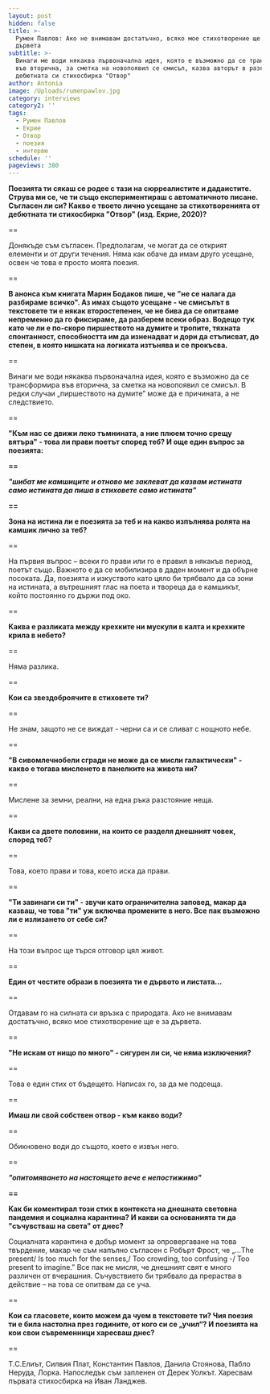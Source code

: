 ```yaml
---
layout: post
hidden: false
title: >-
  Румен Павлов: Ако не внимавам достатъчно, всяко мое стихотворение ще е за
  дървета
subtitle: >-
  Винаги ме води някаква първоначална идея, която е възможно да се трансформира
  във вторична, за сметка на новопоявил се смисъл, казва авторът в разговор за
  дебютната си стихосбирка "Отвор"
author: Antonia
image: /Uploads/rumenpawlov.jpg
category: interviews
category2: ''
tags:
  - Румен Павлов
  - Екрие
  - Отвор
  - поезия
  - интервю
schedule: ''
pageviews: 380
---
```

**Поезията ти сякаш се родее с тази на сюрреалистите и дадаистите. Струва ми се, че ти също експериментираш с автоматичното писане. Съгласен ли си? Какво е твоето лично усещане за стихотворенията от дебютната ти стихосбирка "Отвор" (изд. Екрие, 2020)?** 

\==

Донякъде съм съгласен. Предполагам, че могат да се открият елементи и от други течения. Няма как обаче да имам друго усещане, освен че това е просто моята поезия.

\==

**В анонса към книгата Марин Бодаков пише, че "не се налага да разбираме всичко". Аз имах същото усещане - че смисълът в текстовете ти е някак второстепенен, че не бива да се опитваме непременно да го фиксираме, да разберем всеки образ. Водещо тук като че ли е по-скоро пиршеството на думите и тропите, тяхната спонтанност, способността им да изненадват и дори да стъписват, до степен, в която нишката на логиката изтънява и се прокъсва.**

\==

Винаги ме води някаква първоначална идея, която е възможно да се трансформира във вторична, за сметка на новопоявил се смисъл. В редки случаи „пиршеството на думите”  може да е причината, а не следствието.

\==

**"Към нас се движи леко тъмнината, а ние плюем точно срещу вятъра" - това ли прави поетът според теб? И още един въпрос за поезията:**

**\==**

***"шибат ме камшиците
и отново ме заклеват
да казвам истината само истината
да пиша в стиховете само истината"*** 

**\==**

**Зона на истина ли е поезията за теб и на какво изпълнява ролята на камшик лично за теб?**

\==

На първия въпрос – всеки го прави или го е правил в някакъв период, поетът също. Важното е да се мобилизира в даден момент и да обърне посоката. Да, поезията и изкуството като цяло би трябвало да са зони на истината, а вътрешният глас на поета и твореца да е камшикът, който постоянно го държи под око.

\==

**Каква е разликата между крехките ни мускули в калта и крехките крила в небето?**

\==

Няма разлика.

\==

**Кои са звездоброячите в стиховете ти?**

\==

Не знам, защото не се виждат - черни са и се сливат с нощното небе.

\==

**"В сивомлечнобели сгради не може да се мисли галактически" - какво е тогава мисленето в панелките на живота ни?**

\==

Мислене за земни, реални, на една ръка разстояние неща.

\==

**Какви са двете половини, на които се разделя днешният човек, според теб?**

\==

Това, което прави и това, което иска да прави.

\==

**"Ти завинаги си ти" - звучи като ограничителна заповед, макар да казваш, че това "ти" уж включва промените в него. Все пак възможно ли е излизането от себе си?**

\==

На този въпрос ще търся отговор цял живот.

\==

**Един от честите образи в поезията ти е дървото и листата...**

\==

Отдавам го на силната си връзка с природата. Ако не внимавам достатъчно, всяко мое стихотворение ще е за дървета.

\==

**"Не искам от нищо по много" - сигурен ли си, че няма изключения?**

\==

Това е един стих от бъдещето. Написах го, за да ме подсеща.

\==

**Имаш ли свой собствен отвор - към какво води?**

\==

Обикновено води до същото, което е извън него.

\==

***"опитомяването
на настоящето
вече е
непостижимо"*** 

**\==**

**Как би коментирал този стих в контекста на днешната световна пандемия и социална карантина? И какви са основанията ти да "съчувстваш на света" от днес?**

Социалната карантина е добър момент за опровергаване на това твърдение, макар че съм напълно съгласен с Робърт Фрост, че „...The present/ Is too much for the senses,/ Too crowding, too confusing -/ Too present to imagine.” Все пак не мисля, че днешният свят е много различен от вчерашния. Съчувствието би трябвало да прераства в действие – на това се опитвам да се уча.

\==

**Кои са гласовете, които можем да чуем в текстовете ти? Чия поезия ти е била настолна през годините, от кого си се „учил“? И поезията на кои свои съвременници харесваш днес?**

\==

T.С.Елиът, Силвия Плат, Константин Павлов, Данила Стоянова, Пабло Неруда, Лорка. Напоследък съм запленен от Дерек Уолкът. Харесвам първата стихосбирка на Иван Ланджев.